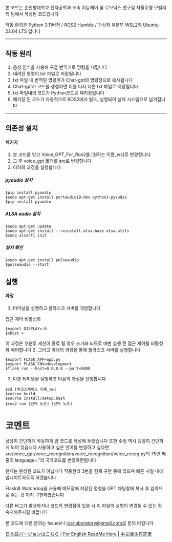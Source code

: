 본 코드는 순천향대학교 전자공학과 소속 지능제어 및 로보틱스 연구실 자율주행 모빌리티 팀에서 작성된 코드입니다

작동 환경은 Python 3.11버전 / ROS2 Humble / 가상화 우분투 WSL2와 Ubuntu 22.04 LTS 입니다

---

## 작동 원리
1. 음성 인식을 사용해 구글 번역기로 명령을 내립니다
2. 내려진 명령이 txt 파일로 저장됩니다
3. txt 파일 내 번역된 명령어가 Chat-gpt의 명령창으로 복사됩니다
4. Chat-gpt가 코드를 생성하면 이를 다시 다른 txt 파일로 저장됩니다
5. txt 파일내의 코드가 Python코드로 패키징됩니다
6. 패키징 된 코드가 자동적으로 ROS2에서 빌드, 실행되어 실제 시스템으로 넘겨집니다

---

## 의존성 설치
#### 패키지
1. 본 코드를 받고 Voice_GPT_For_Ros2를 [원하는 이름_ws]로 변경합니다
2. 그 후 voice_gpt 폴더를 src로 변경합니다
3. 이하의 과정을 실행합니다

##### pyaudio 설치
    $pip install pyaudio
    $sudo apt-get install portaudio19-dev python3-pyaudio
    $pip install pyaudio

##### ALSA audio 설치
    $sudo apt-get update
    $sudo apt-get install --reinstall alsa-base alsa-utils
    $sudo alsactl init

##### 설치 확인
    $sudo apt-get install pulseaudio
    $pulseaudio --start

## 실행
#### 과정
1. 터미널을 실행하고 플라스크 서버를 개방합니다

접근 제어 비활성화
~~~
$export DISPLAY=:0
$xhost +
~~~
이 과정은 우분투 세션이 종료 될 경우 초기화 되므로 매번 실행 전 접근 제어를 비활성화 해야합니다
2. 그리고 아래의 과정을 통해 플라스크 서버를 실행합니다 
~~~
$export FLASK_APP=app.py
$export FLASK_ENV=development
$flask run --host=0.0.0.0 --port=5000
~~~

3. 다른 터미널을 실행하고 다음의 과정을 진행합니다

~~~
$cd [워크스페이스 이름_ws]
$colcon build
$source install/setup.bash
$ros2 run [선택 노드] [선택 노드]
~~~

# 코멘트
상당히 간단하게 작동하게 끔 코드를 작성해 두었습니다
또한 수정 역시 굉장히 간단하게 되어 있습니다
사용하고 싶은 언어를 변경하고 싶다면 src/voice_gpt/voice_recognition/voice_recognition/voice_recog.py의 75번 째 줄의 language=''의 국가코드를 변경하면됩니다

현재는 완성된 코드가 아닙니다
작동원리 3번을 현재 구현 중에 있으며 빠른 시일 내에 업데이트하도록 하겠습니다

Flask과 Watchdog을 사용해 메모장에 저장된 명령을 GPT 채팅창에 복사 후 입력으로 주는 것 까지 구현하였습니다

다른 버그가 발생하거나 코드의 변경점이 있을 시 이 파일의 설명이 변경될 수 있는 점 숙지해주시길 바랍니다

본 코드에 대한 문의는 Issues나 icarlaboratory@gmail.com로 문의 바랍니다

[日本語バージョンはこちら](ReadMe_JPN.md) | [For English ReadMe Here](ReadMe_ENG.md) | [中文版本在这里](ReadMe_CHN.md)
